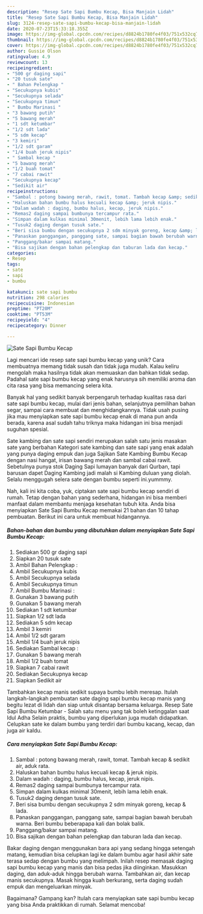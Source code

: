 ```yaml
---
description: "Resep Sate Sapi Bumbu Kecap, Bisa Manjain Lidah"
title: "Resep Sate Sapi Bumbu Kecap, Bisa Manjain Lidah"
slug: 3124-resep-sate-sapi-bumbu-kecap-bisa-manjain-lidah
date: 2020-07-23T15:33:18.355Z
image: https://img-global.cpcdn.com/recipes/d8824b1780fe4f03/751x532cq70/sate-sapi-bumbu-kecap-foto-resep-utama.jpg
thumbnail: https://img-global.cpcdn.com/recipes/d8824b1780fe4f03/751x532cq70/sate-sapi-bumbu-kecap-foto-resep-utama.jpg
cover: https://img-global.cpcdn.com/recipes/d8824b1780fe4f03/751x532cq70/sate-sapi-bumbu-kecap-foto-resep-utama.jpg
author: Gussie Olson
ratingvalue: 4.9
reviewcount: 13
recipeingredient:
- "500 gr daging sapi"
- "20 tusuk sate"
- " Bahan Pelengkap "
- "Secukupnya kubis"
- "Secukupnya selada"
- "Secukupnya timun"
- " Bumbu Marinasi "
- "3 bawang putih"
- "5 bawang merah"
- "1 sdt ketumbar"
- "1/2 sdt lada"
- "5 sdm kecap"
- "3 kemiri"
- "1/2 sdt garam"
- "1/4 buah jeruk nipis"
- " Sambal kecap "
- "5 bawang merah"
- "1/2 buah tomat"
- "7 cabai rawit"
- "Secukupnya kecap"
- "Sedikit air"
recipeinstructions:
- "Sambal : potong bawang merah, rawit, tomat. Tambah kecap &amp; sedikit air, aduk rata."
- "Haluskan bahan bumbu halus kecuali kecap &amp; jeruk nipis."
- "Dalam wadah : daging, bumbu halus, kecap, jeruk nipis."
- "Remas2 daging sampai bumbunya tercampur rata."
- "Simpan dalam kulkas minimal 30menit, lebih lama lebih enak."
- "Tusuk2 daging dengan tusuk sate."
- "Beri sisa bumbu dengan secukupnya 2 sdm minyak goreng, kecap &amp; lada."
- "Panaskan panggangan, panggang sate, sampai bagian bawah berubah warna. Beri bumbu beberapapa kali dan bolak balik."
- "Panggang/bakar sampai matang."
- "Bisa sajikan dengan bahan pelengkap dan taburan lada dan kecap."
categories:
- Resep
tags:
- sate
- sapi
- bumbu

katakunci: sate sapi bumbu 
nutrition: 298 calories
recipecuisine: Indonesian
preptime: "PT20M"
cooktime: "PT53M"
recipeyield: "4"
recipecategory: Dinner

---
```



![Sate Sapi Bumbu Kecap](https://img-global.cpcdn.com/recipes/d8824b1780fe4f03/751x532cq70/sate-sapi-bumbu-kecap-foto-resep-utama.jpg)

Lagi mencari ide resep sate sapi bumbu kecap yang unik? Cara membuatnya memang tidak susah dan tidak juga mudah. Kalau keliru mengolah maka hasilnya tidak akan memuaskan dan bahkan tidak sedap. Padahal sate sapi bumbu kecap yang enak harusnya sih memiliki aroma dan cita rasa yang bisa memancing selera kita.

Banyak hal yang sedikit banyak berpengaruh terhadap kualitas rasa dari sate sapi bumbu kecap, mulai dari jenis bahan, selanjutnya pemilihan bahan segar, sampai cara membuat dan menghidangkannya. Tidak usah pusing jika mau menyiapkan sate sapi bumbu kecap enak di mana pun anda berada, karena asal sudah tahu triknya maka hidangan ini bisa menjadi suguhan spesial.

Sate kambing dan sate sapi sendiri merupakan salah satu jenis masakan sate yang berbahan Kategori sate kambing dan sate sapi yang enak adalah yang punya daging empuk dan juga Sajikan Sate Kambing Bumbu Kecap dengan nasi hangat, irisan bawang merah dan sambal cabai rawit. Sebetulnya punya stok Daging Sapi lumayan banyak dari Qurban, tapi barusan dapet Daging Kambing jadi malah si Kambing duluan yang diolah. Selalu menggugah selera sate dengan bumbu seperti ini.yummmy.


Nah, kali ini kita coba, yuk, ciptakan sate sapi bumbu kecap sendiri di rumah. Tetap dengan bahan yang sederhana, hidangan ini bisa memberi manfaat dalam membantu menjaga kesehatan tubuh kita. Anda bisa menyiapkan Sate Sapi Bumbu Kecap memakai 21 bahan dan 10 tahap pembuatan. Berikut ini cara untuk membuat hidangannya.

<!--inarticleads1-->

##### Bahan-bahan dan bumbu yang dibutuhkan dalam menyiapkan Sate Sapi Bumbu Kecap:

1. Sediakan 500 gr daging sapi
1. Siapkan 20 tusuk sate
1. Ambil  Bahan Pelengkap :
1. Ambil Secukupnya kubis
1. Ambil Secukupnya selada
1. Ambil Secukupnya timun
1. Ambil  Bumbu Marinasi :
1. Gunakan 3 bawang putih
1. Gunakan 5 bawang merah
1. Sediakan 1 sdt ketumbar
1. Siapkan 1/2 sdt lada
1. Sediakan 5 sdm kecap
1. Ambil 3 kemiri
1. Ambil 1/2 sdt garam
1. Ambil 1/4 buah jeruk nipis
1. Sediakan  Sambal kecap :
1. Gunakan 5 bawang merah
1. Ambil 1/2 buah tomat
1. Siapkan 7 cabai rawit
1. Sediakan Secukupnya kecap
1. Siapkan Sedikit air


Tambahkan kecap manis sedikit supaya bumbu lebih meresap. Itulah langkah-langkah pembuatan sate daging sapi bumbu kecap manis yang begitu lezat di lidah dan siap untuk disantap bersama keluarga. Resep Sate Sapi Bumbu Ketumbar - Salah satu menu yang tak boleh ketinggalan saat Idul Adha Selain praktis, bumbu yang diperlukan juga mudah didapatkan. Celupkan sate ke dalam bumbu yang terdiri dari bumbu kacang, kecap, dan juga air kaldu. 

<!--inarticleads2-->

##### Cara menyiapkan Sate Sapi Bumbu Kecap:

1. Sambal : potong bawang merah, rawit, tomat. Tambah kecap &amp; sedikit air, aduk rata.
1. Haluskan bahan bumbu halus kecuali kecap &amp; jeruk nipis.
1. Dalam wadah : daging, bumbu halus, kecap, jeruk nipis.
1. Remas2 daging sampai bumbunya tercampur rata.
1. Simpan dalam kulkas minimal 30menit, lebih lama lebih enak.
1. Tusuk2 daging dengan tusuk sate.
1. Beri sisa bumbu dengan secukupnya 2 sdm minyak goreng, kecap &amp; lada.
1. Panaskan panggangan, panggang sate, sampai bagian bawah berubah warna. Beri bumbu beberapapa kali dan bolak balik.
1. Panggang/bakar sampai matang.
1. Bisa sajikan dengan bahan pelengkap dan taburan lada dan kecap.


Bakar daging dengan menggunakan bara api yang sedang hingga setengah matang, kemudian bisa celupkan lagi ke dalam bumbu agar hasil akhir sate terasa sedap dengan bumbu yang melimpah. Inilah resep memasak daging sapi bumbu kecap yang manis dan bisa pedas jika diinginkan. Masukkan daging, dan aduk-aduk hingga berubah warna. Tambahkan air, dan kecap manis secukupnya. Masak hingga kuah berkurang, serta daging sudah empuk dan mengeluarkan minyak. 

Bagaimana? Gampang kan? Itulah cara menyiapkan sate sapi bumbu kecap yang bisa Anda praktikkan di rumah. Selamat mencoba!

